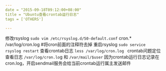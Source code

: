```yaml
---
date = "2015-09-18T09:12:00+08:00"
title = "Ubuntu查看crontab运行日志"
tags = ['OTHERS']

---
```


修改rsyslog
`sudo vim /etc/rsyslog.d/50-default.conf`
cron.* /var/log/cron.log #将cron前面的注释符去掉 
重启rsyslog
`sudo service rsyslog restart`
查看crontab日志
`less /var/log/cron.log `
crontab问题定位
查看日志
`/var/log/cron.lo`g 和 `/var/mail/$user`
因为crontab运行日志记录在cron.log，开启sendmail服务会给当前crontab运行属主发送邮件